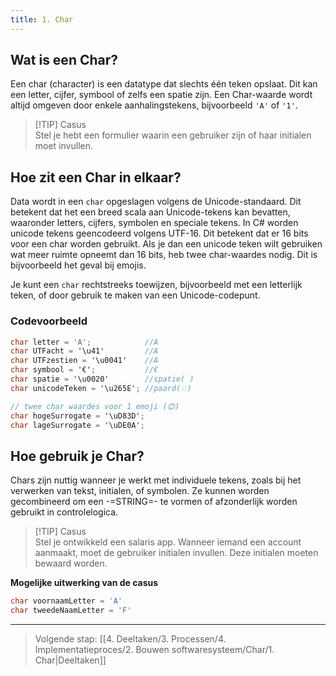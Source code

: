 ```yaml
---
title: 1. Char
---
```


## Wat is een Char?
Een char (character) is een datatype dat slechts één teken opslaat. Dit kan een letter, cijfer, symbool of zelfs een spatie zijn. Een Char-waarde wordt altijd omgeven door enkele aanhalingstekens, bijvoorbeeld `'A'` of `'1'`.

> [!TIP] Casus  
> Stel je hebt een formulier waarin een gebruiker zijn of haar initialen moet invullen.

## Hoe zit een Char in elkaar?
Data wordt in een `char` opgeslagen volgens de Unicode-standaard. Dit betekent dat het een breed scala aan Unicode-tekens kan bevatten, waaronder letters, cijfers, symbolen en speciale tekens. In C# worden unicode tekens geencodeerd volgens UTF-16. Dit betekent dat er 16 bits voor een char worden gebruikt. Als je dan een unicode teken wilt gebruiken wat meer ruimte opneemt dan 16 bits, heb twee char-waardes nodig. Dit is bijvoorbeeld het geval bij emojis.

Je kunt een `char` rechtstreeks toewijzen, bijvoorbeeld met een letterlijk teken, of door gebruik te maken van een Unicode-codepunt.

### Codevoorbeeld
```C#
char letter = 'A';            //A
char UTFacht = '\u41'         //A
char UTFzestien = '\u0041'    //A
char symbool = '€';           //€
char spatie = '\u0020'        //spatie( )
char unicodeTeken = '\u265E'; //paard(♘)

// twee char waardes voor 1 emoji (😊)
char hogeSurrogate = '\uD83D'; 
char lageSurrogate = '\uDE0A';
```

## Hoe gebruik je Char?
Chars zijn nuttig wanneer je werkt met individuele tekens, zoals bij het verwerken van tekst, initialen, of symbolen. Ze kunnen worden gecombineerd om een -=STRING=- te vormen of afzonderlijk worden gebruikt in controlelogica.

> [!TIP] Casus  
> Stel je ontwikkeld een salaris app. Wanneer iemand een account aanmaakt, moet de gebruiker initialen invullen. Deze initialen moeten bewaard worden.

**Mogelijke uitwerking van de casus**
```C#
char voornaamLetter = 'A'
char tweedeNaamLetter = 'F'
```


---

> Volgende stap: [[4. Deeltaken/3. Processen/4. Implementatieproces/2. Bouwen softwaresysteem/Char/1. Char|Deeltaken]] 